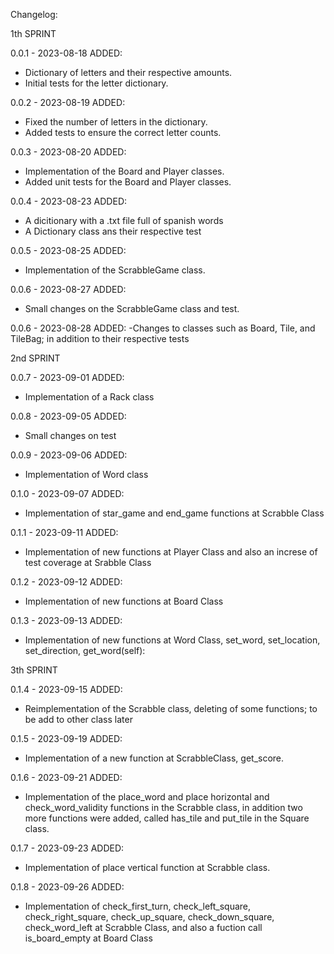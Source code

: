 Changelog:

1th SPRINT

0.0.1 - 2023-08-18
ADDED:
- Dictionary of letters and their respective amounts.
- Initial tests for the letter dictionary.

0.0.2 - 2023-08-19
ADDED:
- Fixed the number of letters in the dictionary.
- Added tests to ensure the correct letter counts.

0.0.3 - 2023-08-20
ADDED:
- Implementation of the Board and Player classes.
- Added unit tests for the Board and Player classes.

0.0.4 - 2023-08-23
ADDED:
- A dicitionary with a .txt file full of spanish words
- A  Dictionary class  ans their respective test

0.0.5 - 2023-08-25
ADDED:
- Implementation of the ScrabbleGame class.

0.0.6 - 2023-08-27
ADDED:
- Small changes on the ScrabbleGame class and test.

0.0.6 - 2023-08-28
ADDED:
-Changes to classes such as Board, Tile, and TileBag; in addition to their respective tests

2nd SPRINT

0.0.7 - 2023-09-01
ADDED:
- Implementation of a Rack class

0.0.8 - 2023-09-05
ADDED:
- Small changes on test

0.0.9 - 2023-09-06
ADDED:
- Implementation of Word class

0.1.0 - 2023-09-07
ADDED:
- Implementation of star_game and end_game functions at Scrabble Class

0.1.1 - 2023-09-11
ADDED:
- Implementation of new functions at Player Class and also an increse of test coverage at Srabble Class

0.1.2 - 2023-09-12
ADDED:
- Implementation of new functions at Board Class

0.1.3 - 2023-09-13
ADDED:
- Implementation of new functions at Word Class, set_word, set_location, set_direction, get_word(self):

3th SPRINT

0.1.4 - 2023-09-15
ADDED:
- Reimplementation of the Scrabble class, deleting of some functions; to be add to other class later

0.1.5 - 2023-09-19
ADDED:
- Implementation of a new function at ScrabbleClass, get_score.

0.1.6 - 2023-09-21
ADDED:
- Implementation of the place_word and place horizontal and check_word_validity functions in the Scrabble class, in addition two more functions were added, called has_tile and put_tile in the Square class.

0.1.7 - 2023-09-23
ADDED:
- Implementation of place vertical function at Scrabble class.

0.1.8 - 2023-09-26
ADDED:
- Implementation of check_first_turn, check_left_square, check_right_square, check_up_square, check_down_square, check_word_left at Scrabble Class, and also a fuction call is_board_empty at Board Class